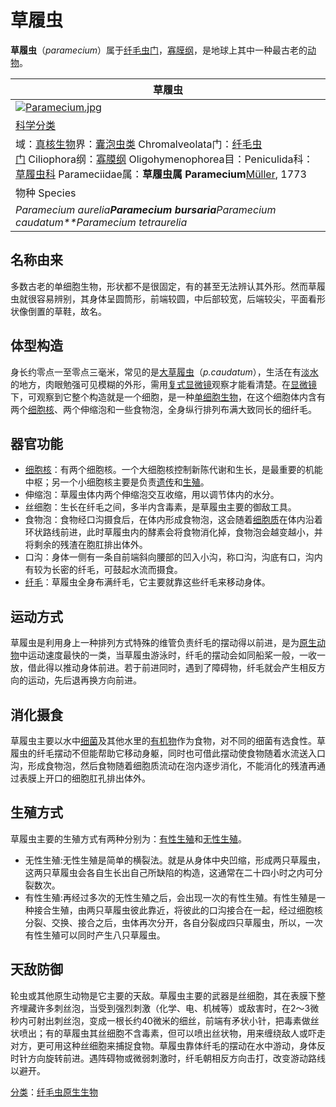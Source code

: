 # 草履虫

**草履虫**（*paramecium*）属于[纤毛虫门](https://zh.wikipedia.org/wiki/%E7%BA%A4%E6%AF%9B%E8%99%AB%E9%97%A8)，[寡膜纲](https://zh.wikipedia.org/w/index.php?title=%E5%AF%A1%E8%86%9C%E7%B6%B1&action=edit&redlink=1)，是地球上其中一种最古老的[动物](https://zh.wikipedia.org/wiki/%E5%8B%95%E7%89%A9)。

| 草履虫                                      |
| ---------------------------------------- |
| [![Paramecium.jpg](https://upload.wikimedia.org/wikipedia/commons/thumb/c/cb/Paramecium.jpg/200px-Paramecium.jpg)](https://zh.wikipedia.org/wiki/File:Paramecium.jpg) |
| [科学分类](https://zh.wikipedia.org/wiki/%E7%A7%91%E5%AD%B8%E5%88%86%E9%A1%9E) |
| 域：[真核生物](https://zh.wikipedia.org/wiki/%E7%9C%9F%E6%A0%B8%E7%94%9F%E7%89%A9)界：[囊泡虫类](https://zh.wikipedia.org/wiki/%E5%9B%8A%E6%B3%A1%E8%99%AB%E7%B1%BB) Chromalveolata门：[纤毛虫门](https://zh.wikipedia.org/wiki/%E7%BA%A4%E6%AF%9B%E8%99%AB%E9%97%A8) Ciliophora纲：[寡膜纲](https://zh.wikipedia.org/w/index.php?title=%E5%AF%A1%E8%86%9C%E7%B6%B1&action=edit&redlink=1) Oligohymenophorea目：Peniculida科：[草履虫科](https://zh.wikipedia.org/w/index.php?title=%E8%8D%89%E5%B1%A5%E8%99%AB%E7%A7%91&action=edit&redlink=1) Parameciidae属：**草履虫属 Paramecium**[Müller](https://zh.wikipedia.org/w/index.php?title=Otto_Friedrich_M%C3%BCller&action=edit&redlink=1), 1773 |
| 物种 Species                               |
| *Paramecium aurelia**Paramecium bursaria**Paramecium caudatum**Paramecium tetraurelia* |

## 名称由来

多数古老的单细胞生物，形状都不是很固定，有的甚至无法辨认其外形。然而草履虫就很容易辨别，其身体呈圆筒形，前端较圆，中后部较宽，后端较尖，平面看形状像倒置的草鞋，故名。

## 体型构造

身长约零点一至零点三毫米，常见的是[大草履虫](https://zh.wikipedia.org/w/index.php?title=%E5%A4%A7%E8%8D%89%E5%B1%A5%E8%99%AB&action=edit&redlink=1)（*p.caudatum*），生活在有[淡水](https://zh.wikipedia.org/wiki/%E6%B7%A1%E6%B0%B4)的地方，肉眼勉强可见模糊的外形，需用[复式显微镜](https://zh.wikipedia.org/w/index.php?title=%E8%A4%87%E5%BC%8F%E9%A1%AF%E5%BE%AE%E9%8F%A1&action=edit&redlink=1)观察才能看清楚。在[显微镜](https://zh.wikipedia.org/wiki/%E9%A1%AF%E5%BE%AE%E9%8F%A1)下，可观察到它整个构造就是一个细胞，是一种[单细胞生物](https://zh.wikipedia.org/wiki/%E5%96%AE%E7%B4%B0%E8%83%9E%E7%94%9F%E7%89%A9)，在这个细胞体内含有两个[细胞核](https://zh.wikipedia.org/wiki/%E7%B4%B0%E8%83%9E%E6%A0%B8)、两个伸缩泡和一些食物泡，全身纵行排列布满大致同长的细纤毛。

## 器官功能

- [细胞核](https://zh.wikipedia.org/wiki/%E7%B4%B0%E8%83%9E%E6%A0%B8)：有两个细胞核。一个大细胞核控制新陈代谢和生长，是最重要的机能中枢；另一个小细胞核主要是负责[遗传](https://zh.wikipedia.org/wiki/%E9%81%BA%E5%82%B3)和[生殖](https://zh.wikipedia.org/wiki/%E7%94%9F%E6%AE%96)。
- 伸缩泡：草履虫体内两个伸缩泡交互收缩，用以调节体内的水分。
- 丝细胞：生长在纤毛之间，多半内含毒素，是草履虫主要的御敌工具。
- 食物泡：食物经口沟摄食后，在体内形成食物泡，这会随着[细胞质](https://zh.wikipedia.org/wiki/%E7%B4%B0%E8%83%9E%E8%B3%AA)在体内沿着环状路线前进，此时草履虫内的酵素会将食物消化掉，食物泡会越变越小，并将剩余的残渣在胞肛排出体外。
- 口沟：身体一侧有一条自前端斜向腰部的凹入小沟，称口沟，沟底有口，沟内有较为长密的纤毛，可鼓起水流而摄食。
- [纤毛](https://zh.wikipedia.org/wiki/%E7%BA%96%E6%AF%9B)：草履虫全身布满纤毛，它主要就靠这些纤毛来移动身体。

## 运动方式

草履虫是利用身上一种排列方式特殊的维管负责纤毛的摆动得以前进，是为[原生动物](https://zh.wikipedia.org/wiki/%E5%8E%9F%E7%94%9F%E5%8B%95%E7%89%A9)中运动速度最快的一类，当草履虫游泳时，纤毛的摆动会如同船桨一般，一收一放，借此得以推动身体前进。若于前进同时，遇到了障碍物，纤毛就会产生相反方向的运动，先后退再换方向前进。

## 消化摄食

草履虫主要以水中[细菌](https://zh.wikipedia.org/wiki/%E7%BB%86%E8%8F%8C)及其他水里的[有机物](https://zh.wikipedia.org/wiki/%E6%9C%89%E6%9C%BA%E7%89%A9)作为食物，对不同的细菌有选食性。草履虫的纤毛摆动不但能帮助它移动身躯，同时也可借此摆动使食物随着水流送入口沟，形成食物泡，然后食物随着细胞质流动在泡内逐步消化，不能消化的残渣再通过表膜上开口的细胞肛孔排出体外。

## 生殖方式

草履虫主要的生殖方式有两种分别为：[有性生殖](https://zh.wikipedia.org/wiki/%E6%9C%89%E6%80%A7%E7%94%9F%E6%AE%96)和[无性生殖](https://zh.wikipedia.org/wiki/%E7%84%A1%E6%80%A7%E7%94%9F%E6%AE%96)。

- 无性生殖:无性生殖是简单的横裂法。就是从身体中央凹缩，形成两只草履虫，这两只草履虫会各自生长出自己所缺陷的构造，这通常在二十四小时之内可分裂数次。
- 有性生殖:再经过多次的无性生殖之后，会出现一次的有性生殖。有性生殖是一种接合生殖，由两只草履虫彼此靠近，将彼此的口沟接合在一起，经过细胞核分裂、交换、接合之后，虫体再次分开，各自分裂成四只草履虫，所以，一次有性生殖可以同时产生八只草履虫。

## 天敌防御

轮虫或其他原生动物是它主要的天敌。草履虫主要的武器是丝细胞，其在表膜下整齐埋藏许多刺丝泡，当受到强烈刺激（化学、电、机械等）或敌害时，在2～3微秒内可射出刺丝泡，变成一根长约40微米的细丝，前端有矛状小针，把毒素做丝状喷出；有的草履虫其丝细胞不含毒素，但可以喷出丝状物，用来缠绕敌人或吓走对方，更可用这种丝细胞来捕捉食物。草履虫靠体纤毛的摆动在水中游动，身体反时针方向旋转前进。遇阵碍物或微弱刺激时，纤毛朝相反方向击打，改变游动路线以避开。

[分类](https://zh.wikipedia.org/wiki/Special:%E9%A1%B5%E9%9D%A2%E5%88%86%E7%B1%BB)：[纤毛虫](https://zh.wikipedia.org/wiki/Category:%E7%BA%A4%E6%AF%9B%E8%99%AB)[原生生物](https://zh.wikipedia.org/wiki/Category:%E5%8E%9F%E7%94%9F%E7%94%9F%E7%89%A9)